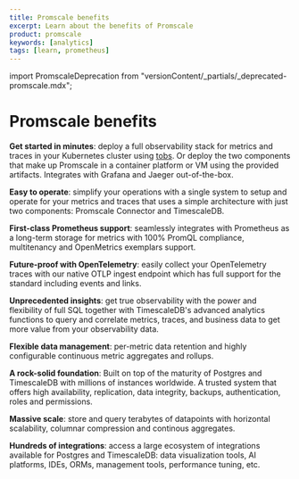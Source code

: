 ```yaml
---
title: Promscale benefits
excerpt: Learn about the benefits of Promscale
product: promscale
keywords: [analytics]
tags: [learn, prometheus]
---
```


import PromscaleDeprecation from "versionContent/_partials/_deprecated-promscale.mdx";

# Promscale benefits

<PromscaleDeprecation />

**Get started in minutes**: deploy a full observability stack for metrics and
traces in your Kubernetes cluster using [tobs](tobs). Or deploy
the two components that make up Promscale in a container platform or VM using
the provided artifacts. Integrates with Grafana and Jaeger out-of-the-box.

**Easy to operate**: simplify your operations with a single system to setup and
operate for your metrics and traces that uses a simple architecture with just two
components: Promscale Connector and TimescaleDB.

**First-class Prometheus support**: seamlessly integrates with Prometheus as
a long-term storage for metrics with 100% PromQL compliance, multitenancy and
OpenMetrics exemplars support.

**Future-proof with OpenTelemetry**: easily collect your OpenTelemetry traces
with our native OTLP ingest endpoint which has full support for the standard
including events and links.

**Unprecedented insights**: get true observability with the power and
flexibility of full SQL together with TimescaleDB's advanced analytics functions
to query and correlate metrics, traces, and business data to get more value from
your observability data.

**Flexible data management**: per-metric data retention and highly configurable
continuous metric aggregates and rollups.

**A rock-solid foundation**: Built on top of the maturity of Postgres and
TimescaleDB with millions of instances worldwide. A trusted system that offers high
availability, replication, data integrity, backups, authentication, roles and
permissions.

**Massive scale**: store and query terabytes of datapoints with horizontal
scalability, columnar compression and continous aggregates.

**Hundreds of integrations**: access a large ecosystem of integrations available
for Postgres and TimescaleDB: data visualization tools, AI platforms, IDEs, ORMs,
management tools, performance tuning, etc.

[tobs]: /promscale/:currentVersion:/tobs/tobs/
